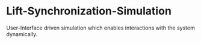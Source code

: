 # Lift-Synchronization-Simulation
User-Interface driven simulation which enables interactions with the system dynamically.
